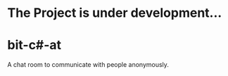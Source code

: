 # The Project is under development...

# bit-c#-at
A chat room to communicate with people anonymously.
